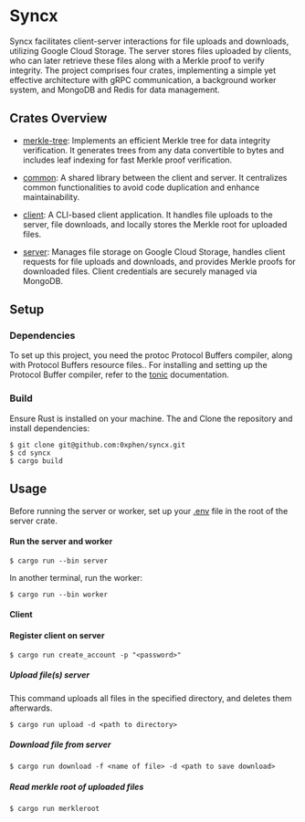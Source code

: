 # Syncx
Syncx facilitates client-server interactions for file uploads and downloads, utilizing Google Cloud Storage. The server stores files uploaded by clients, who can later retrieve these files along with a Merkle proof to verify integrity. The project comprises four crates, implementing a simple yet effective architecture with gRPC communication, a background worker system, and MongoDB and Redis for data management.

## Crates Overview
- [merkle-tree](https://github.com/0xphen/syncx/tree/main/merkle-tree): Implements an efficient Merkle tree for data integrity verification. It generates trees from any data convertible to bytes and includes leaf indexing for fast Merkle proof verification.

- [common](https://github.com/0xphen/syncx/tree/main/common): A shared library between the client and server. It centralizes common functionalities to avoid code duplication and enhance maintainability.

- [client](https://github.com/0xphen/syncx/tree/main/client): A CLI-based client application. It handles file uploads to the server, file downloads, and locally stores the Merkle root for uploaded files.

- [server](https://github.com/0xphen/syncx/tree/main/server): Manages file storage on Google Cloud Storage, handles client requests for file uploads and downloads, and provides Merkle proofs for downloaded files. Client credentials are securely managed via MongoDB.


## Setup
### Dependencies
To set up this project, you need the protoc Protocol Buffers compiler, along with Protocol Buffers resource files.. For installing and setting up the Protocol Buffer compiler, refer to the [tonic](https://crates.io/crates/tonic) documentation. 

### Build
Ensure Rust is installed on your machine. The and Clone the repository and install dependencies:
```
$ git clone git@github.com:0xphen/syncx.git
$ cd syncx
$ cargo build
```

## Usage
Before running the server or worker, set up your [.env](https://github.com/0xphen/syncx/blob/main/server/env.template) file in the root of the server crate.
#### Run the server and worker
```
$ cargo run --bin server
```

In another terminal, run the worker:
```
$ cargo run --bin worker
```

#### Client
#### Register client on server 
```
$ cargo run create_account -p "<password>"  
```

##### Upload file(s) server
This command uploads all files in the specified directory, and deletes them afterwards.
```
$ cargo run upload -d <path to directory>
```

##### Download file from server
```
$ cargo run download -f <name of file> -d <path to save download>
```

##### Read merkle root of uploaded files
```
$ cargo run merkleroot 
```
